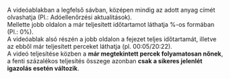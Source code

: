 A videóablakban a legfelső sávban, középen mindig az adott anyag címét olvashatja (Pl.: Adóellenőrzési aktualitások).   
Mellette jobb oldalon a már teljesített időtartamot láthatja %-os formában (Pl.: 0%).  
A videóablak alsó részén a jobb oldalon a fejezet teljes időtartamát, illetve az ebből már teljesített perceket láthatja (pl. 00:05/20:22).  
A videó teljesítése közben a **már megtekintett percek folyamatosan nőnek**, a fenti százalékos teljesítés összege azonban **csak a sikeres jelenlét igazolás esetén változik**.

